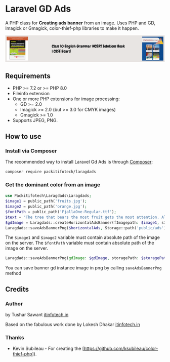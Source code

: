 Laravel GD Ads
==============

A PHP class for **Creating ads banner** from an image. Uses PHP and GD, Imagick or Gmagick, color-thief-php libraries to make it happen.

![example image](https://raw.githubusercontent.com/tusharsawant2427/laravelgdads/main/example.png)

## Requirements

- PHP >= 7.2 or >= PHP 8.0
- Fileinfo extension
- One or more PHP extensions for image processing:
  - GD >= 2.0
  - Imagick >= 2.0 (but >= 3.0 for CMYK images)
  - Gmagick >= 1.0
- Supports JPEG, PNG.

## How to use


### Install via Composer
The recommended way to install Laravel Gd Ads is through
[Composer](http://getcomposer.org):
```bash
composer require packitifotech/laragdads
```

### Get the dominant color from an image
```php Laravel
use Packitifotech\Laragdads\Laragdads;
$image1 = public_path('fruits.jpg');
$image2 = public_path('orange.jpg');
$fontPath = public_path('FjallaOne-Regular.ttf');
$text = "The tree that bears the most fruit gets the most attention. Allow the fruit to fall and rot";
$gdImage = Laragdads::createHorizontalAdsBanner(fImagepath: $image1, sImagePath:$image2, fontPath:$fontPath, text:$text, resizeWidth:null, resizeHeight:null);
Laragdads::saveAdsBannerPng($horizontalAds, Storage::path('public/ads'));

```
The `$image1` and `$image2` variable must contain absolute path of the image on the server.
The `$fontPath` variable must contain absolute path of the image on the server.

```php
Laragdads::saveAdsBannerPng(gdImage: $gdImage, storagePath: $storagePath)
```

You can save banner gd instance image in png by calling `saveAdsBannerPng` method

## Credits

### Author
by Tushar Sawant
[itinfotech.in](http://www.itinfotech.in)

Based on the fabulous work done by Lokesh Dhakar
[itinfotech.in](http://itinfotech.in)

### Thanks
* Kevin Subileau - For creating the [https://github.com/ksubileau/color-thief-php]).
